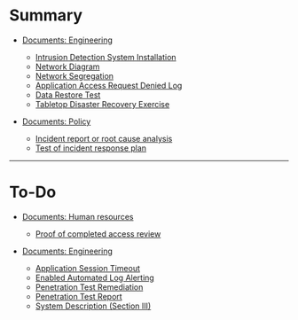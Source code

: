 # Summary

- [Documents: Engineering]()
  - [Intrusion Detection System Installation](intrusion-detection-system-installation.md)
  - [Network Diagram](network-diagram.md)
  - [Network Segregation](network-segregation.md)
  - [Application Access Request Denied Log](application-access-request-denied-log.md)
  - [Data Restore Test](data-restore-test.md)
  - [Tabletop Disaster Recovery Exercise](tabletop-disaster-recovery-exercise.md)

- [Documents: Policy]()
  - [Incident report or root cause analysis](incident-report-or-root-cause-analysis.md)
  - [Test of incident response plan](test-of-incident-response-plan.md)

---

# To-Do

- [Documents: Human resources]()
  - [Proof of completed access review](proof-of-completed-access-review.md)

- [Documents: Engineering]()
  - [Application Session Timeout](application-session-timeout.md)
  - [Enabled Automated Log Alerting](enabled-automated-log-alerting.md)
  - [Penetration Test Remediation](penetration-test-remediation.md)
  - [Penetration Test Report](penetration-test-report.md)
  - [System Description (Section III)](system-description.md)
